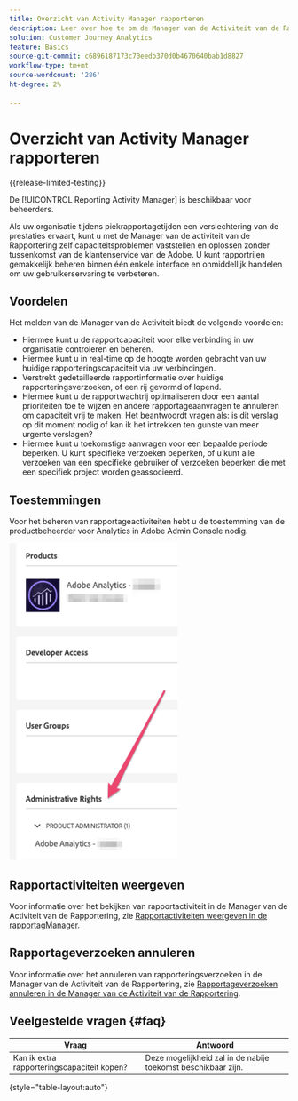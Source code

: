 ```yaml
---
title: Overzicht van Activity Manager rapporteren
description: Leer over hoe te om de Manager van de Activiteit van de Rapportering te gebruiken om capaciteitskwesties tijdens piekrapporteringstijden te diagnostiseren en te bevestigen.
solution: Customer Journey Analytics
feature: Basics
source-git-commit: c6896187173c70eedb370d0b4670640bab1d8827
workflow-type: tm+mt
source-wordcount: '286'
ht-degree: 2%

---
```


# Overzicht van Activity Manager rapporteren

{{release-limited-testing}}

De [!UICONTROL Reporting Activity Manager] is beschikbaar voor beheerders.

Als uw organisatie tijdens piekrapportagetijden een verslechtering van de prestaties ervaart, kunt u met de Manager van de activiteit van de Rapportering zelf capaciteitsproblemen vaststellen en oplossen zonder tussenkomst van de klantenservice van de Adobe. U kunt rapportrijen gemakkelijk beheren binnen één enkele interface en onmiddellijk handelen &#x200B; &#x200B; om uw gebruikerservaring te verbeteren.

## Voordelen

Het melden van de Manager van de Activiteit biedt de volgende voordelen:

* Hiermee kunt u de rapportcapaciteit voor elke verbinding in uw organisatie controleren en beheren.
* Hiermee kunt u in real-time op de hoogte worden gebracht van uw huidige rapporteringscapaciteit via uw verbindingen.
* Verstrekt gedetailleerde rapportinformatie over huidige rapporteringsverzoeken, of een rij gevormd of lopend.
* Hiermee kunt u de rapportwachtrij optimaliseren door een aantal prioriteiten toe te wijzen en andere rapportageaanvragen te annuleren om capaciteit vrij te maken. Het beantwoordt vragen als: is dit verslag op dit moment nodig of kan ik het intrekken ten gunste van meer urgente verslagen?
* Hiermee kunt u toekomstige aanvragen voor een bepaalde periode beperken. U kunt specifieke verzoeken beperken, of u kunt alle verzoeken van een specifieke gebruiker of verzoeken beperken die met een specifiek project worden geassocieerd.

## Toestemmingen

<!-- update for CJA -->

Voor het beheren van rapportageactiviteiten hebt u de toestemming van de productbeheerder voor Analytics in Adobe Admin Console nodig.

![machtiging](assets/rep-mgr-permission.png)

## Rapportactiviteiten weergeven

Voor informatie over het bekijken van rapportactiviteit in de Manager van de Activiteit van de Rapportering, zie [Rapportactiviteiten weergeven in de rapportagManager](/help/reporting-activity-manager/reporting-activity.md).

## Rapportageverzoeken annuleren

Voor informatie over het annuleren van rapporteringsverzoeken in de Manager van de Activiteit van de Rapportering, zie [Rapportageverzoeken annuleren in de Manager van de Activiteit van de Rapportering](/help/reporting-activity-manager/reporting-activity-cancel-requests.md).

## Veelgestelde vragen {#faq}

| Vraag | Antwoord |
| --- | --- |
| Kan ik extra rapporteringscapaciteit kopen? | Deze mogelijkheid zal in de nabije toekomst beschikbaar zijn. |

{style="table-layout:auto"}
